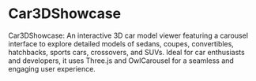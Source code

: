 # Car3DShowcase
Car3DShowcase: An interactive 3D car model viewer featuring a carousel interface to explore detailed models of sedans, coupes, convertibles, hatchbacks, sports cars, crossovers, and SUVs. Ideal for car enthusiasts and developers, it uses Three.js and OwlCarousel for a seamless and engaging user experience.

